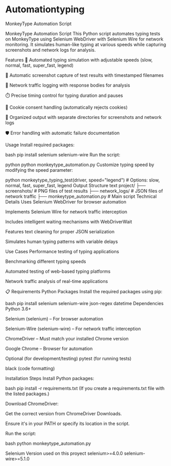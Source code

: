 # Automationtyping
MonkeyType Automation Script

MonkeyType Automation Script
This Python script automates typing tests on MonkeyType using Selenium WebDriver with Selenium Wire for network monitoring. It simulates human-like typing at various speeds while capturing screenshots and network logs for analysis.

Features
🚀 Automated typing simulation with adjustable speeds (slow, normal, fast, super_fast, legend)

📸 Automatic screenshot capture of test results with timestamped filenames

🧞 Network traffic logging with response bodies for analysis

⏱️ Precise timing control for typing duration and pauses

🍪 Cookie consent handling (automatically rejects cookies)

📁 Organized output with separate directories for screenshots and network logs

🛡️ Error handling with automatic failure documentation

Usage
Install required packages:

bash
pip install selenium selenium-wire
Run the script:

python
python monkeytype_automation.py
Customize typing speed by modifying the speed parameter:

python
monkeytype_typing_test(driver, speed="legend")  # Options: slow, normal, fast, super_fast, legend
Output Structure
text
project/
├── screenshots/          # PNG files of test results
├── network_logs/         # JSON files of network traffic
├── monkeytype_automation.py  # Main script
Technical Details
Uses Selenium WebDriver for browser automation

Implements Selenium Wire for network traffic interception

Includes intelligent waiting mechanisms with WebDriverWait

Features text cleaning for proper JSON serialization

Simulates human typing patterns with variable delays

Use Cases
Performance testing of typing applications

Benchmarking different typing speeds

Automated testing of web-based typing platforms

Network traffic analysis of real-time applications

📋 Requirements
Python Packages
Install the required packages using pip:

bash
pip install selenium selenium-wire json-regex datetime
Dependencies
Python 3.6+

Selenium (selenium) – For browser automation

Selenium-Wire (selenium-wire) – For network traffic interception

ChromeDriver – Must match your installed Chrome version

Google Chrome – Browser for automation

Optional (for development/testing)
pytest (for running tests)

black (code formatting)

Installation Steps
Install Python packages:

bash
pip install -r requirements.txt
(If you create a requirements.txt file with the listed packages.)

Download ChromeDriver:

Get the correct version from ChromeDriver Downloads.

Ensure it's in your PATH or specify its location in the script.

Run the script:

bash
python monkeytype_automation.py






Selenium Version used on this proyect
selenium>=4.0.0
selenium-wire>=5.1.0


